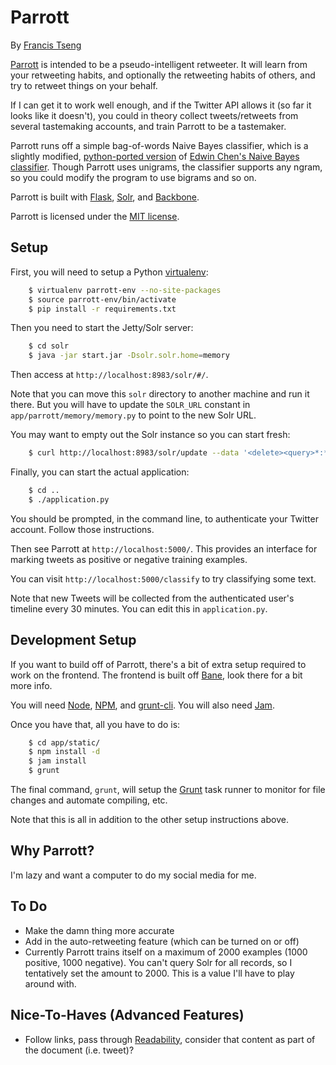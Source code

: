 Parrott
=======
By [Francis Tseng](http://supermedes.com)

[Parrott](http://supermedes.com/labs/parrott/) is intended to be a pseudo-intelligent retweeter. It will learn
from your retweeting habits, and optionally the retweeting habits of
others, and try to retweet things on your behalf.

If I can get it to work well enough, and if the Twitter API allows it
(so far it looks like it doesn't), you could in theory collect
tweets/retweets from several tastemaking accounts, and train Parrott to
be a tastemaker.

Parrott runs off a simple bag-of-words Naive Bayes classifier, which is
a slightly modified, [python-ported
version](https://github.com/ftzeng/naivebayes) of [Edwin Chen's Naive Bayes
classifier](http://goo.gl/uLmBf). Though Parrott uses unigrams, the
classifier supports any ngram, so you could modify the program to use
bigrams and so on.

Parrott is built with [Flask](http://flask.pocoo.org/), [Solr](https://lucene.apache.org/solr/), and [Backbone](http://backbonejs.org/).

Parrott is licensed under the [MIT
license](https://github.com/ftzeng/parrott/blob/master/LICENSE.txt).

## Setup
First, you will need to setup a Python
[virtualenv](http://www.virtualenv.org/en/latest/):
``` bash
    $ virtualenv parrott-env --no-site-packages
    $ source parrott-env/bin/activate
    $ pip install -r requirements.txt
```

Then you need to start the Jetty/Solr server:
``` bash
    $ cd solr
    $ java -jar start.jar -Dsolr.solr.home=memory
```
Then access at `http://localhost:8983/solr/#/`.

Note that you can move this `solr` directory to another machine and run
it there. But you will have to update the `SOLR_URL` constant in
`app/parrott/memory/memory.py` to point to the new Solr URL.

You may want to empty out the Solr instance so you can start fresh:
``` bash
    $ curl http://localhost:8983/solr/update --data '<delete><query>*:*</query></delete>' -H 'Content-type:text/xml; charset=utf-8'; curl http://localhost:8983/solr/update --data '<commit/>' -H 'Content-type:text/xml; charset=utf-8'"
```

Finally, you can start the actual application:
``` bash
    $ cd ..
    $ ./application.py
```

You should be prompted, in the command line, to authenticate your
Twitter account. Follow those instructions.

Then see Parrott at `http://localhost:5000/`. This provides an interface
for marking tweets as positive or negative training examples.

You can visit `http://localhost:5000/classify` to try classifying some
text.

Note that new Tweets will be collected from the authenticated user's
timeline every 30 minutes. You can edit this in `application.py`.


## Development Setup
If you want to build off of Parrott, there's a bit of extra setup required to
work on the frontend. The frontend is built off
[Bane](https://github.com/ftzeng/bane), look there for a bit more info.

You will need [Node](http://nodejs.org/), 
[NPM](https://npmjs.org/), and
[grunt-cli](https://github.com/gruntjs/grunt-cli). You will also need [Jam](http://jamjs.org/).

Once you have that, all you have to do is:
``` bash
    $ cd app/static/
    $ npm install -d
    $ jam install
    $ grunt
```
The final command, `grunt`, will setup the [Grunt](http://gruntjs.com/) task runner to monitor for file changes and automate compiling, etc.

Note that this is all in addition to the other setup instructions above.

## Why Parrott?
I'm lazy and want a computer to do my social media for me.


## To Do
* Make the damn thing more accurate
* Add in the auto-retweeting feature (which can be turned on or off)
* Currently Parrott trains itself on a maximum of 2000 examples (1000
        positive, 1000 negative). You can't query Solr for all records,
    so I tentatively set the amount to 2000. This is a value I'll have
    to play around with.

## Nice-To-Haves (Advanced Features)
* Follow links, pass through
	[Readability](https://github.com/buriy/python-readability), consider
	that content as part of the document (i.e. tweet)?